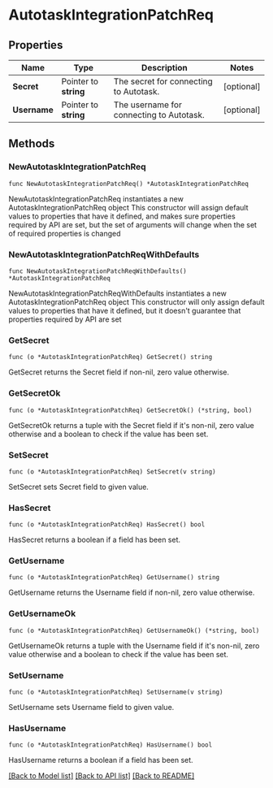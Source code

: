 # AutotaskIntegrationPatchReq

## Properties

Name | Type | Description | Notes
------------ | ------------- | ------------- | -------------
**Secret** | Pointer to **string** | The secret for connecting to Autotask. | [optional] 
**Username** | Pointer to **string** | The username for connecting to Autotask. | [optional] 

## Methods

### NewAutotaskIntegrationPatchReq

`func NewAutotaskIntegrationPatchReq() *AutotaskIntegrationPatchReq`

NewAutotaskIntegrationPatchReq instantiates a new AutotaskIntegrationPatchReq object
This constructor will assign default values to properties that have it defined,
and makes sure properties required by API are set, but the set of arguments
will change when the set of required properties is changed

### NewAutotaskIntegrationPatchReqWithDefaults

`func NewAutotaskIntegrationPatchReqWithDefaults() *AutotaskIntegrationPatchReq`

NewAutotaskIntegrationPatchReqWithDefaults instantiates a new AutotaskIntegrationPatchReq object
This constructor will only assign default values to properties that have it defined,
but it doesn't guarantee that properties required by API are set

### GetSecret

`func (o *AutotaskIntegrationPatchReq) GetSecret() string`

GetSecret returns the Secret field if non-nil, zero value otherwise.

### GetSecretOk

`func (o *AutotaskIntegrationPatchReq) GetSecretOk() (*string, bool)`

GetSecretOk returns a tuple with the Secret field if it's non-nil, zero value otherwise
and a boolean to check if the value has been set.

### SetSecret

`func (o *AutotaskIntegrationPatchReq) SetSecret(v string)`

SetSecret sets Secret field to given value.

### HasSecret

`func (o *AutotaskIntegrationPatchReq) HasSecret() bool`

HasSecret returns a boolean if a field has been set.

### GetUsername

`func (o *AutotaskIntegrationPatchReq) GetUsername() string`

GetUsername returns the Username field if non-nil, zero value otherwise.

### GetUsernameOk

`func (o *AutotaskIntegrationPatchReq) GetUsernameOk() (*string, bool)`

GetUsernameOk returns a tuple with the Username field if it's non-nil, zero value otherwise
and a boolean to check if the value has been set.

### SetUsername

`func (o *AutotaskIntegrationPatchReq) SetUsername(v string)`

SetUsername sets Username field to given value.

### HasUsername

`func (o *AutotaskIntegrationPatchReq) HasUsername() bool`

HasUsername returns a boolean if a field has been set.


[[Back to Model list]](../README.md#documentation-for-models) [[Back to API list]](../README.md#documentation-for-api-endpoints) [[Back to README]](../README.md)


